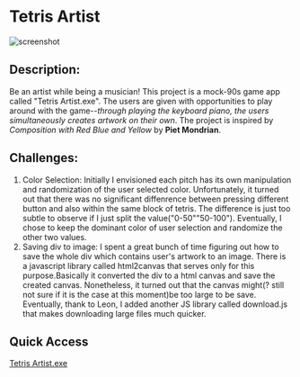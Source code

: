 # Tetris Artist
![screenshot](https://selinachang819.github.io/abc-student-repo/projects/project-a/screenshot.gif)
## Description:
Be an artist while being a musician!
This project is a mock-90s game app called "Tetris Artist.exe". The users are given with opportunities to play around with the game--_through playing the keyboard piano, the users simultaneously creates artwork on their own_. The project is inspired by _Composition with Red Blue and Yellow_ by **Piet Mondrian**.
## Challenges:
1. Color Selection: Initially I envisioned each pitch has its own manipulation and randomization of the user selected color. Unfortunately, it turned out that there was no significant diffenrence between pressing different button and also within the same block of tetris. The difference is just too subtle to observe if I just split the value("0-50""50-100"). Eventually, I chose to keep the dominant color of user selection and randomize the other two values.
2. Saving div to image: I spent a great bunch of time figuring out how to save the whole div which contains user's artwork to an image. There is a javascript library called html2canvas that serves only for this purpose.Basically it converted the div to a html canvas and save the created canvas. Nonetheless, it turned out that the canvas might(? still not sure if it is the case at this moment)be too large to be save. Eventually, thank to Leon, I added another JS library called download.js that makes downloading large files much quicker.
## Quick Access
[Tetris Artist.exe](https://selinachang819.github.io/abc-student-repo/projects/project-a/)
